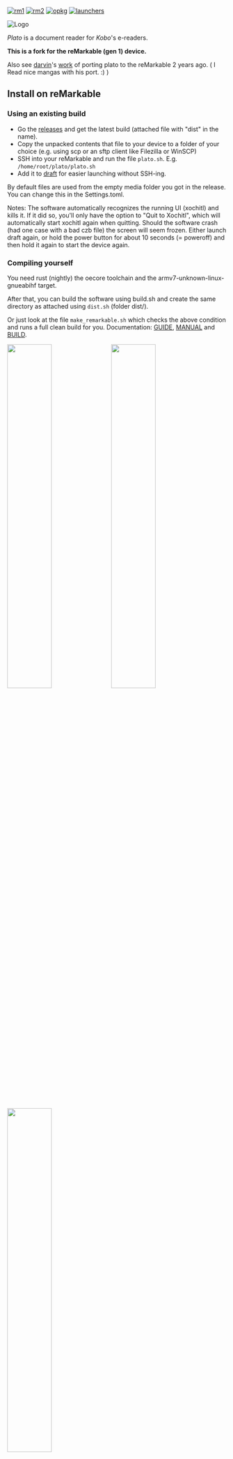 [![rm1](https://img.shields.io/badge/rM1-supported-green)](https://remarkable.com/store/remarkable)
[![rm2](https://img.shields.io/badge/rM2-needs_shim_or_launcher-yellow)](https://remarkable.com/store/remarkable-2)
[![opkg](https://img.shields.io/badge/OPKG-plato-blue)](https://github.com/matteodelabre/toltec)
[![launchers](https://img.shields.io/badge/Launchers-supported-green)](https://github.com/reHackable/awesome-reMarkable#launchers)

![Logo](artworks/plato-logo.svg)

*Plato* is a document reader for *Kobo*'s e-readers.

**This is a fork for the reMarkable (gen 1) device.**

Also see [darvin](https://github.com/darvin)'s [work](https://github.com/darvin/plato) of
porting plato to the reMarkable 2 years ago. ( I Read nice mangas with his port. :) )

## Install on reMarkable

### Using an existing build

- Go the [releases](https://github.com/LinusCDE/plato/releases) and get the latest build (attached file with "dist" in the name).
- Copy the unpacked contents that file to your device to a folder of your choice (e.g. using scp or an sftp client like Filezilla or WinSCP)
- SSH into your reMarkable and run the file `plato.sh`. E.g. `/home/root/plato/plato.sh`
- Add it to [draft](https://github.com/dixonary/draft-reMarkable) for easier launching without SSH-ing.

By default files are used from the empty media folder you got in the release. You can change this in the Settings.toml.

Notes: The software automatically recognizes the running UI (xochitl) and kills it. If it did so, you'll only have the option to "Quit to Xochitl", which will automatically start xochitl again when quitting. Should the software crash (had one case with a bad czb file) the screen will seem frozen. Either launch draft again, or hold the power button for about 10 seconds (= poweroff) and then hold it again to start the device again.

### Compiling yourself

You need rust (nightly) the oecore toolchain and the armv7-unknown-linux-gnueabihf target.

After that, you can build the software using build.sh and create the same directory as attached using `dist.sh` (folder dist/).

Or just look at the file `make_remarkable.sh` which checks the above condition and runs a full clean build for you.
Documentation: [GUIDE](doc/GUIDE.md), [MANUAL](doc/MANUAL.md) and [BUILD](doc/BUILD.md).

<img width="45%" src="https://transfer.cosmos-ink.net/OyWia/screen1.jpg"> &nbsp; <img width="45%" src="https://transfer.cosmos-ink.net/qruLv/screen2.jpg">
<img width="45%" src="https://transfer.cosmos-ink.net/vaCwx/screen3.jpg">

## reMarkable 2 support

Plato supports the input and battery of the reMarkable 2 natively but not the framebuffer. For that [this shim](https://github.com/ddvk/remarkable2-framebuffer/) has to be used (or you won't get an image). Luckily current launchers support automaticially launching apps through the shim. So if you use a launcher (oxide or remux) anyways, it should just work.

As mentioned though, since the framebuffer uses a shim, specific features like "Rotate" and "Refresh Quality" will most likely do nothing.

## Supported firmwares

Any 4.*X*.*Y* firmware, with *X* ≥ 6, will do.

## Supported devices

- *Libra H₂O*.
- *Forma*.
- *Clara HD*.
- *Aura H₂O Edition 2*.
- *Aura Edition 2*.
- *Aura ONE*.
- *Glo HD*.
- *Aura H₂O*.
- *Aura*.
- *Glo*.
- *Touch C*.

## Supported formats

- PDF, CBZ, FB2 and XPS via [MuPDF](https://mupdf.com/index.html).
- ePUB through a built-in renderer.
- DJVU via [DjVuLibre](http://djvu.sourceforge.net/index.html).

## Features

- Crop the margins.
- Continuous fit-to-width zoom mode with line preserving cuts.
- Rotate the screen (portrait ↔ landscape).
- Adjust the contrast.

[![Tn01](artworks/thumbnail01.png)](artworks/screenshot01.png) [![Tn02](artworks/thumbnail02.png)](artworks/screenshot02.png) [![Tn03](artworks/thumbnail03.png)](artworks/screenshot03.png) [![Tn04](artworks/thumbnail04.png)](artworks/screenshot04.png)

## Donations

[![Donate](https://img.shields.io/badge/Donate-PayPal-green.svg)](https://www.paypal.com/cgi-bin/webscr?cmd=_s-xclick&hosted_button_id=KNAR2VKYRYUV6)
